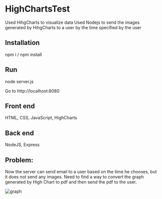 # HighChartsTest

Used HihgCharts to visualize data
Used Nodejs to send the images generated by HihgCharts to a user by the time specified by the user

## Installation
npm i / npm install

## Run
node server.js

Go to http://localhost:8080

## Front end
HTML, CSS, JavaScript, HighCharts

## Back end
NodeJS, Express


## Problem:
Now the server can send email to a user based on the time he chooses, but it does not send any images. Need to find a way to convert the graph generated by High Chart to pdf and then send the pdf to the user.

![graph](https://user-images.githubusercontent.com/19919389/31578775-01ff45ba-b0f6-11e7-9625-8c8032cede23.png)
